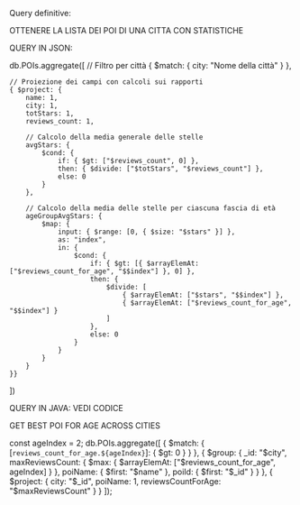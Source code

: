 Query definitive:

OTTENERE LA LISTA DEI POI DI UNA CITTA CON STATISTICHE

QUERY IN JSON:

db.POIs.aggregate([
// Filtro per città
{ $match: { city: "Nome della città" } },

    // Proiezione dei campi con calcoli sui rapporti
    { $project: {
        name: 1,
        city: 1,
        totStars: 1,
        reviews_count: 1,
        
        // Calcolo della media generale delle stelle
        avgStars: { 
            $cond: { 
                if: { $gt: ["$reviews_count", 0] },
                then: { $divide: ["$totStars", "$reviews_count"] },
                else: 0
            }
        },
        
        // Calcolo della media delle stelle per ciascuna fascia di età
        ageGroupAvgStars: {
            $map: {
                input: { $range: [0, { $size: "$stars" }] },
                as: "index",
                in: {
                    $cond: {
                        if: { $gt: [{ $arrayElemAt: ["$reviews_count_for_age", "$$index"] }, 0] },
                        then: {
                            $divide: [
                                { $arrayElemAt: ["$stars", "$$index"] },
                                { $arrayElemAt: ["$reviews_count_for_age", "$$index"] }
                            ]
                        },
                        else: 0
                    }
                }
            }
        }
    }}
])

QUERY IN JAVA: VEDI CODICE

GET BEST POI FOR AGE ACROSS CITIES

const ageIndex = 2;
db.POIs.aggregate([
{
$match: {
[`reviews_count_for_age.${ageIndex}`]: { $gt: 0 }
}
},
{
$group: {
_id: "$city",
maxReviewsCount: { $max: { $arrayElemAt: ["$reviews_count_for_age", ageIndex] } },
poiName: { $first: "$name" },
poiId: { $first: "$_id" }
}
},
{
$project: {
city: "$_id",
poiName: 1,
reviewsCountForAge: "$maxReviewsCount"
}
}
]);
